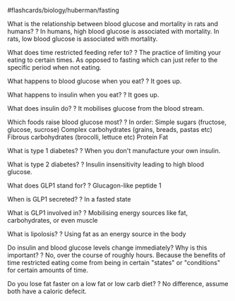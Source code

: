 #flashcards/biology/huberman/fasting

What is the relationship between blood glucose and mortality in rats and humans?
?
In humans, high blood glucose is associated with mortality.
In rats, low blood glucose is associated with mortality.
<!--SR:2022-10-08,11,250-->

What does time restricted feeding refer to?
?
The practice of limiting your eating to certain times. As opposed to fasting which can just refer to the specific period when not eating.
<!--SR:2022-10-01,8,250-->

What happens to blood glucose when you eat?
?
It goes up.
<!--SR:2022-10-01,8,250-->

What happens to insulin when you eat?
?
It goes up.
<!--SR:2022-10-12,15,250-->

What does insulin do?
?
It mobilises glucose from the blood stream.
<!--SR:2022-10-12,15,250-->

Which foods raise blood glucose most?
?
In order:
Simple sugars (fructose, glucose, sucrose)
Complex carbohydrates (grains, breads, pastas etc)
Fibrous carbohydrates (brocolli, lettuce etc)
Protein
Fat
<!--SR:2022-10-08,11,250-->

What is type 1 diabetes?
?
When you don't manufacture your own insulin.
<!--SR:2022-10-09,12,250-->

What is type 2 diabetes?
?
Insulin insensitivity leading to high blood glucose.
<!--SR:2022-10-05,8,210-->

What does GLP1 stand for?
?
Glucagon-like peptide 1
<!--SR:2022-09-29,6,230-->

When is GLP1 secreted?
?
In a fasted state
<!--SR:2022-10-11,14,250-->

What is GLP1 involved in?
?
Mobilising energy sources like fat, carbohydrates, or even muscle
<!--SR:2022-10-07,10,230-->

What is lipolosis?
?
Using fat as an energy source in the body
<!--SR:2022-10-13,16,250-->

Do insulin and blood glucose levels change immediately? Why is this important?
?
No, over the course of roughly hours. Because the benefits of time restricted eating come from being in certain "states" or "conditions" for certain amounts of time.
<!--SR:2022-10-03,10,250-->

Do you lose fat faster on a low fat or low carb diet?
?
No difference, assume both have a caloric defecit.
<!--SR:2022-10-10,13,250-->